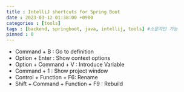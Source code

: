 ```yaml
---
title : IntelliJ shortcuts for Spring Boot
date : 2023-03-12 01:38:00 +0900
categories : [tools]
tags : [backend, springboot, java, intellij, tools] #소문자만 가능
pinned : 0
---
```


- Command + B : Go to definition
- Option + Enter : Show context options
- Option + Command + V : Introduce Variable
- Command + 1 : Show project window
- Control + Function + F6: Rename
- Shift + Command + Function + F9 : Rebuild
